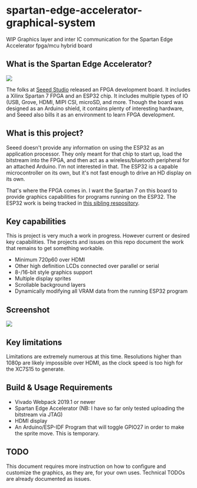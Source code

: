 # spartan-edge-accelerator-graphical-system
WIP Graphics layer and inter IC communication for the Spartan Edge Accelerator fpga/mcu hybrid board

## What is the Spartan Edge Accelerator?

![](https://github.com/SeeedDocument/Spartan-Edge-Accelerator-Board/raw/master/img/Spartan-Edge-Accelerater-Board-v1.0-wiki.jpg)

The folks at [Seeed Studio](https://www.seeedstudio.com/Spartan-Edge-Accelerator-Board-p-4261.html) released an FPGA development board. 
It includes a Xilinx Spartan 7 FPGA and an ESP32 chip. It includes multiple types of IO (USB, Grove, HDMI, MIPI CSI, microSD, and more.
Though the board was designed as an Arduino shield, it contains plenty of interesting hardware, and Seeed also bills it as an environment to learn FPGA development.

## What is this project?

Seeed doesn't provide any information on using the ESP32 as an application processor. They only meant for that chip to start up, load the bitstream into the FPGA,
and then act as a wireless/bluetooth peripheral for an attached Arduino. I'm not interested in that. The ESP32 is a capable microcontroller on its own, but it's not fast
enough to drive an HD display on its own.

That's where the FPGA comes in. I want the Spartan 7 on this board to provide graphics capabilities for programs running on the ESP32. The ESP32 work is being tracked in [this sibling respository](https://github.com/smartperson/spartan-edge-accelerator-esp32-qspi-to-fpga).

## Key capabilities

This is project is very much a work in progress. However current or desired key capabilities. The projects and issues on this repo document the work
that remains to get something workable.

* Minimum 720p60 over HDMI
* Other high definition LCDs connected over parallel or serial
* 8-/16-bit style graphics support
* Multiple display sprites
* Scrollable background layers
* Dynamically modifying all VRAM data from the running ESP32 program

## Screenshot

![](http://varunmehta.com/raw/sea-fpga-demo.jpg)

## Key limitations

Limitations are extremely numerous at this time. Resolutions higher than 1080p are likely impossible over HDMI, as the clock speed is too high for the XC7S15 to
generate.

## Build & Usage Requirements

* Vivado Webpack 2019.1 or newer
* Spartan Edge Accelerator (NB: I have so far only tested uploading the bitstream via JTAG)
* HDMI display
* An Arduino/ESP-IDF Program that will toggle GPIO27 in order to make the sprite move. This is temporary.

## TODO

This document requires more instruction on how to configure and customize the graphics, as they are, for your own uses.
Technical TODOs are already documented as issues.
